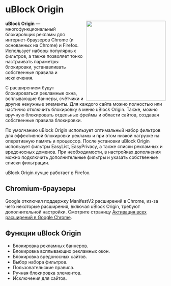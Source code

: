 # uBlock Origin
<img src="/img/logo/ubo.svg" style="float: right" width="250px">

**uBlock Origin** — многофункциональный блокировщик рекламы для интернет-браузеров Chrome (и основанных на Chrome) и Firefox. Использует наборы популярных фильтров, а также позволяет тонко настраивать параметры блокировки, устанавливать собственные правила и исключения.

С расширением будут блокироваться рекламные окна, всплывающие баннеры, счётчики и другие ненужные элементы. Для каждого сайта можно полностью или частично отключить блокировку в меню uBlock Origin. Также, можно вручную блокировать отдельные фреймы и области сайтов, создавая собственные правила блокировки.

По умолчанию uBlock Origin использует оптимальный набор фильтров для эффективной блокировки рекламы и при этом низкой нагрузке на оперативную память и процессор. После установки uBlock Origin использует фильтры EasyList, EasyPrivacy, а также списки рекламных и вредоносных доменов. При необходимости, в настройках дополнения можно подключить дополнительные фильтры и указать собственные списки фильтрации.

uBlock Origin лучше работает в Firefox.

## Chromium-браузеры
Google отключил поддержку ManifestV2 расширений в Chrome, из-за чего некоторые расширения, включая uBlock Origin, требуют дополнительной настройки. Смотрите страницу [Активация всех расширений в Google Chrome](/other/chrome-ext).

## Функции uBlock Origin
*   Блокировка рекламных баннеров.
*   Блокировка всплывающих рекламных окон.
*   Блокировка вредоносных сайтов.
*   Выбор набора фильтров.
*   Пользовательские правила.
*   Ручная блокировка элементов.
*   Исключения для сайтов.